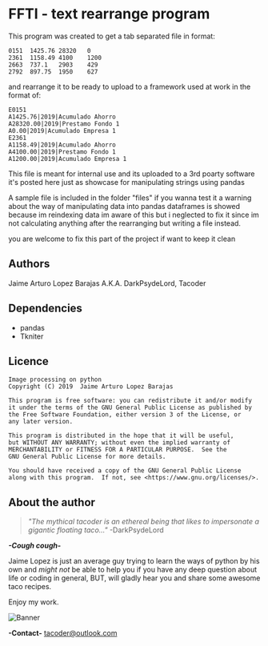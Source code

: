 # FFTI - text rearrange program 
  This program was created to get a tab separated file in format:
  
  ```
  0151	1425.76	28320	0
  2361	1158.49	4100	1200
  2663	737.1	2903	429
  2792	897.75	1950	627
  ```
  
  and rearrange it to be ready to upload to a framework used at work in the format of:
  
  ```
  E0151
  A1425.76|2019|Acumulado Ahorro
  A28320.00|2019|Prestamo Fondo 1
  A0.00|2019|Acumulado Empresa 1
  E2361
  A1158.49|2019|Acumulado Ahorro
  A4100.00|2019|Prestamo Fondo 1
  A1200.00|2019|Acumulado Empresa 1
  ```
  This file is meant for internal use and its uploaded to a 3rd poarty software
  it's posted here just as showcase for manipulating strings using pandas
  
  A sample file is included in the folder "files" if you wanna test it
  a warning about the way of manipulating data into pandas dataframes is showed because im reindexing data
  im aware of this but i neglected to fix it since im not calculating anything after the rearranging but writing
  a file instead.
  
  you are welcome to fix this part of the project if want to keep it clean
  
## Authors
  Jaime Arturo Lopez Barajas A.K.A. DarkPsydeLord, Tacoder

## Dependencies
  * pandas
  * Tkniter

## Licence
    Image processing on python
    Copyright (C) 2019  Jaime Arturo Lopez Barajas

    This program is free software: you can redistribute it and/or modify
    it under the terms of the GNU General Public License as published by
    the Free Software Foundation, either version 3 of the License, or
    any later version.

    This program is distributed in the hope that it will be useful,
    but WITHOUT ANY WARRANTY; without even the implied warranty of
    MERCHANTABILITY or FITNESS FOR A PARTICULAR PURPOSE.  See the
    GNU General Public License for more details.

    You should have received a copy of the GNU General Public License
    along with this program.  If not, see <https://www.gnu.org/licenses/>.
    
## About the author
  >_"The mythical tacoder is an ethereal being that likes to impersonate a gigantic floating taco..."_ -DarkPsydeLord
  
  _**-*Cough cough*-**_
  
  Jaime Lopez is just an average guy trying to learn the ways of python by his own and _might not_ be able
  to help you if you have any deep question about life or coding in general, BUT, will gladly hear you and share
  some awesome taco recipes.
  
  Enjoy my work.
  
  ![Banner](https://user-images.githubusercontent.com/23390253/56400747-1c4da380-621b-11e9-88df-1e01cf050e81.jpg)
  
  **-Contact-**
    tacoder@outlook.com
